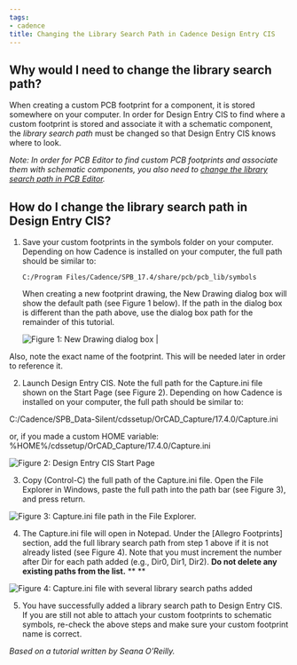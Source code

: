 ```yaml
---
tags:
- cadence
title: Changing the Library Search Path in Cadence Design Entry CIS
---
```


## Why would I need to change the library search path?

When creating a custom PCB footprint for a component, it is stored somewhere on your computer. In order for Design Entry CIS to find where a custom footprint is stored and associate it with a schematic component, the *library search path* must be changed so that Design Entry CIS knows where to look.

*Note: In order for PCB Editor to find custom PCB footprints and associate them with schematic components, you also need to [change the library search path in PCB Editor](/changing-the-default-via-padstack-in-cadence-pcb-editor/).*

## How do I change the library search path in Design Entry CIS?

1.  Save your custom footprints in the symbols folder on your computer. Depending on how Cadence is installed on your computer, the full path should be similar to:

    ```
    C:/Program Files/Cadence/SPB_17.4/share/pcb/pcb_lib/symbols
    ```

    When creating a new footprint drawing, the New Drawing dialog box will show the default path (see Figure 1 below). If the path in the dialog box is different than the path above, use the dialog box path for the remainder of this tutorial.

    ![Figure 1: New Drawing dialog box](/larger/image0050.png) |
    
Also, note the exact name of the footprint. This will be needed later in order to reference it.

2.  Launch Design Entry CIS. Note the full path for the Capture.ini file shown on the Start Page (see Figure 2). Depending on how Cadence is installed on your computer, the full path should be similar to:

C:/Cadence/SPB_Data-Silent/cdssetup/OrCAD_Capture/17.4.0/Capture.ini

or, if you made a custom HOME variable: %HOME%/cdssetup/OrCAD_Capture/17.4.0/Capture.ini

   ![Figure 2: Design Entry CIS Start Page](/figures/CaptureStart.png)

3.  Copy (Control-C) the full path of the Capture.ini file. Open the File Explorer in Windows, paste the full path into the path bar (see Figure 3), and press return.

   ![Figure 3: Capture.ini file path in the File Explorer.](/larger/image0052.png)

4.  The Capture.ini file will open in Notepad. Under the [Allegro Footprints] section, add the full library search path from step 1 above if it is not already listed (see Figure 4). Note that you must increment the number after Dir for each path added (e.g., Dir0, Dir1, Dir2). **Do not delete any existing paths from the list.** ** **

   ![Figure 4: Capture.ini file with several library search paths added](/larger/image0053.png)
        
5.  You have successfully added a library search path to Design Entry CIS. If you are still not able to attach your custom footprints to schematic symbols, re-check the above steps and make sure your custom footprint name is correct.

*Based on a tutorial written by Seana O'Reilly.*
